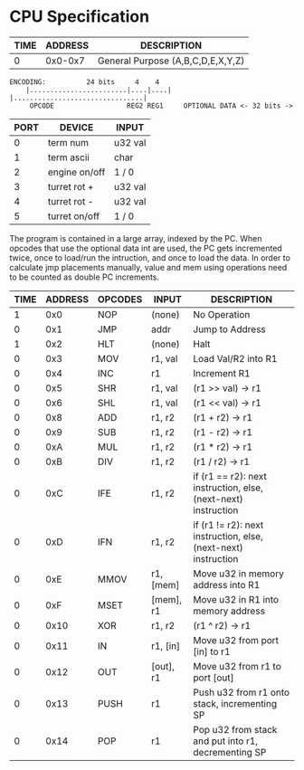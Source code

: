 # CPU Specification

| TIME | ADDRESS | DESCRIPTION                      |
|------|---------|----------------------------------|
|  0   | 0x0-0x7 | General Purpose (A,B,C,D,E,X,Y,Z)|

```
ENCODING:          24 bits     4    4
	|........................|....|....| |................................|
	 OPCODE                  REG2 REG1     OPTIONAL DATA <- 32 bits ->
```

| PORT |        DEVICE | INPUT   |
|------|---------------|---------|
|  0   | term num      | u32 val |
|  1   | term ascii    | char    |
|  2   | engine on/off | 1 / 0   |
|  3   | turret rot +  | u32 val |
|  4   | turret rot -  | u32 val |
|  5   | turret on/off | 1 / 0   |

The program is contained in a large array, indexed by the PC.
When opcodes that use the optional data int are used, the PC gets incremented twice, once to load/run the intruction, and once to load the data.
In order to calculate jmp placements manually, value and mem using operations need to be counted as double PC increments.

| TIME | ADDRESS | OPCODES | INPUT     | DESCRIPTION                                                    |
|------|---------|---------|-----------|----------------------------------------------------------------|
|  1   |  0x0    | NOP     | (none)    | No Operation                                                   |
|  0   |  0x1    | JMP     | addr      | Jump to Address                                                |
|  1   |  0x2    | HLT     | (none)    | Halt                                                           |
|  0   |  0x3    | MOV     | r1, val   | Load Val/R2 into R1                                            |
|  0   |  0x4    | INC     | r1        | Increment R1                                                   |
|  0   |  0x5    | SHR     | r1, val   | (r1 >> val) -> r1                                              |
|  0   |  0x6    | SHL     | r1, val   | (r1 << val) -> r1                                              |
|  0   |  0x8    | ADD     | r1, r2    | (r1 + r2)   -> r1                                              |
|  0   |  0x9    | SUB     | r1, r2    | (r1 - r2)   -> r1                                              |
|  0   |  0xA    | MUL     | r1, r2    | (r1 * r2)   -> r1                                              |
|  0   |  0xB    | DIV     | r1, r2    | (r1 / r2)   -> r1                                              |
|  0   |  0xC    | IFE     | r1, r2    | if (r1 == r2): next instruction, else, (next-next) instruction |
|  0   |  0xD    | IFN     | r1, r2    | if (r1 != r2): next instruction, else, (next-next) instruction |
|  0   |  0xE    | MMOV    | r1, [mem] | Move u32 in memory address into R1                             |
|  0   |  0xF    | MSET    | [mem], r1 | Move u32 in R1 into memory address                             |
|  0   |  0x10   | XOR     | r1, r2    | (r1 ^ r2)   -> r1                                              |
|  0   |  0x11   | IN      | r1, [in]  | Move u32 from port [in] to r1                                  |
|  0   |  0x12   | OUT     | [out], r1 | Move u32 from r1 to port [out]                                 |
|  0   |  0x13   | PUSH    | r1        | Push u32 from r1 onto stack, incrementing SP                   |
|  0   |  0x14   | POP     | r1        | Pop u32 from stack and put into r1, decrementing SP            |
